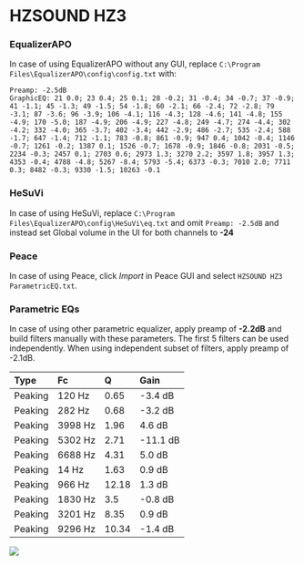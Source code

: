 # HZSOUND HZ3

### EqualizerAPO
In case of using EqualizerAPO without any GUI, replace `C:\Program Files\EqualizerAPO\config\config.txt`
with:
```
Preamp: -2.5dB
GraphicEQ: 21 0.0; 23 0.4; 25 0.1; 28 -0.2; 31 -0.4; 34 -0.7; 37 -0.9; 41 -1.1; 45 -1.3; 49 -1.5; 54 -1.8; 60 -2.1; 66 -2.4; 72 -2.8; 79 -3.1; 87 -3.6; 96 -3.9; 106 -4.1; 116 -4.3; 128 -4.6; 141 -4.8; 155 -4.9; 170 -5.0; 187 -4.9; 206 -4.9; 227 -4.8; 249 -4.7; 274 -4.4; 302 -4.2; 332 -4.0; 365 -3.7; 402 -3.4; 442 -2.9; 486 -2.7; 535 -2.4; 588 -1.7; 647 -1.4; 712 -1.1; 783 -0.8; 861 -0.9; 947 0.4; 1042 -0.4; 1146 -0.7; 1261 -0.2; 1387 0.1; 1526 -0.7; 1678 -0.9; 1846 -0.8; 2031 -0.5; 2234 -0.3; 2457 0.1; 2703 0.6; 2973 1.3; 3270 2.2; 3597 1.8; 3957 1.3; 4353 -0.4; 4788 -4.8; 5267 -8.4; 5793 -5.4; 6373 -0.3; 7010 2.0; 7711 0.3; 8482 -0.3; 9330 -1.5; 10263 -0.1
```

### HeSuVi
In case of using HeSuVi, replace `C:\Program Files\EqualizerAPO\config\HeSuVi\eq.txt` and omit `Preamp:
-2.5dB` and instead set Global volume in the UI for both channels to **-24**

### Peace
In case of using Peace, click *Import* in Peace GUI and select `HZSOUND HZ3 ParametricEQ.txt`.

### Parametric EQs
In case of using other parametric equalizer, apply preamp of **-2.2dB** and build filters manually
with these parameters. The first 5 filters can be used independently.
When using independent subset of filters, apply preamp of -2.1dB.

| Type    | Fc      |     Q | Gain     |
|:--------|:--------|:------|:---------|
| Peaking | 120 Hz  |  0.65 | -3.4 dB  |
| Peaking | 282 Hz  |  0.68 | -3.2 dB  |
| Peaking | 3998 Hz |  1.96 | 4.6 dB   |
| Peaking | 5302 Hz |  2.71 | -11.1 dB |
| Peaking | 6688 Hz |  4.31 | 5.0 dB   |
| Peaking | 14 Hz   |  1.63 | 0.9 dB   |
| Peaking | 966 Hz  | 12.18 | 1.3 dB   |
| Peaking | 1830 Hz |  3.5  | -0.8 dB  |
| Peaking | 3201 Hz |  8.35 | 0.9 dB   |
| Peaking | 9296 Hz | 10.34 | -1.4 dB  |

![](https://raw.githubusercontent.com/jaakkopasanen/AutoEq/master/results/innerfidelity/sbaf-serious/HZSOUND%20HZ3/HZSOUND%20HZ3.png)